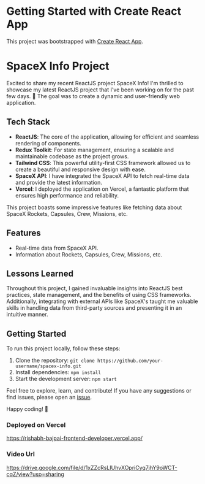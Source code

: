 # Getting Started with Create React App

This project was bootstrapped with [Create React App](https://github.com/facebook/create-react-app).

# SpaceX Info Project

Excited to share my recent ReactJS project SpaceX Info! I'm thrilled to showcase my latest ReactJS project that I've been working on for the past few days. 🎉 The goal was to create a dynamic and user-friendly web application.

## Tech Stack

- **ReactJS**: The core of the application, allowing for efficient and seamless rendering of components.
- **Redux Toolkit**: For state management, ensuring a scalable and maintainable codebase as the project grows.
- **Tailwind CSS**: This powerful utility-first CSS framework allowed us to create a beautiful and responsive design with ease.
- **SpaceX API**: I have integrated the SpaceX API to fetch real-time data and provide the latest information.
- **Vercel**: I deployed the application on Vercel, a fantastic platform that ensures high performance and reliability.

This project boasts some impressive features like fetching data about SpaceX Rockets, Capsules, Crew, Missions, etc.

## Features

- Real-time data from SpaceX API.
- Information about Rockets, Capsules, Crew, Missions, etc.

## Lessons Learned

Throughout this project, I gained invaluable insights into ReactJS best practices, state management, and the benefits of using CSS frameworks. Additionally, integrating with external APIs like SpaceX's taught me valuable skills in handling data from third-party sources and presenting it in an intuitive manner.

## Getting Started

To run this project locally, follow these steps:

1. Clone the repository: `git clone https://github.com/your-username/spacex-info.git`
2. Install dependencies: `npm install`
3. Start the development server: `npm start`

Feel free to explore, learn, and contribute! If you have any suggestions or find issues, please open an [issue](https://github.com/your-username/spacex-info/issues).

Happy coding! 🚀


### Deployed on Vercel
https://rishabh-bajpai-frontend-developer.vercel.app/

### Video Url
https://drive.google.com/file/d/1xZZcRsLIUhvXOpriCyq7jhY9oWCT-cqZ/view?usp=sharing
